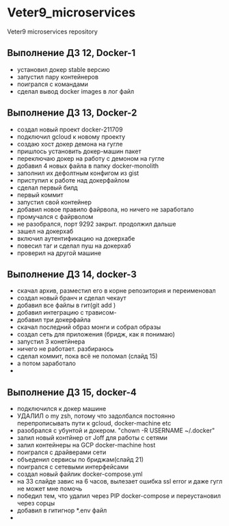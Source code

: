 # Veter9_microservices
Veter9 microservices repository

## Выполнение ДЗ 12, Docker-1

- установил докер stable версию
- запустил пару контейнеров
- поигрался с командами
- сделал вывод docker images в лог файл


## Выполнение ДЗ 13, Docker-2
- создал новый проект docker-211709
- подключил gcloud к новому проекту
- создаю хост докер демона на гугле
- пришлось установить докер-машин пакет
- переключаю докер на работу с демоном на гугле
- добавил 4 новых файла в папку docker-monolith
- заполнил их дефолтным конфигом из gist
- приступил к работе над докерфайлом
- сделал первый билд
- первый коммит
- запустил свой контейнер
- добавил новое правило файрвола, но ничего не заработало
- промучался с файрволом
- не разобрался, порт 9292 закрыт. продолжил дальше
- зашел на докерхаб
- включил аутентификацию на докерхабе
- повесил таг и сделал пуш на докерхаб
- проверил на другой машине

## Выполнение ДЗ 14, docker-3
- скачал архив, разместил его в корне репозитория и переименовал
- создал новый бранч и сделал чекаут
- добавил все файлы в гит(git add )
- добавил интеграцию с трависом-
- добавил три докерфайла
- скачал последний образ монги и собрал образы
- создал сеть для приложения (бридж, как я понимаю)
- запустил 3 конетйнера
- ничего не работает. разбираюсь
- сделал коммит, пока всё не поломал (слайд 15)
- а потом заработало
- 

## Выполнение ДЗ 15, docker-4
- подключился к докер машине
- УДАЛИЛ o my zsh, потому что задолбался постоянно перепрописывать пути к gcloud, docker-machine etc
- разобрался с убунтой и докером. "chown -R USERNAME ~/.docker"
- залил новый контйнер от Joff для работы с сетями
- залил контейнеры на GCP docker-machine host
- поигрался с драйверами сети
- объеденил сервисы по бриджам(слайд 21)
- поигрался с сетевыми интерфейсами
- создал новый файлик docker-compose.yml
- на 33 слайде завис на 6 часов, вылезает ошибка ssl error и даже гугл не может мне помочь
- победил тем, что удалил через PIP docker-compose и переустановил через сорцы
- добавил в гитигнор *.env файл
- 

